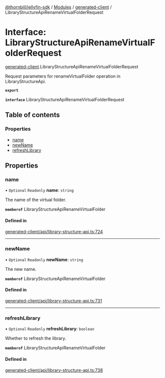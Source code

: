 [@thornbill/jellyfin-sdk](../README.md) / [Modules](../modules.md) / [generated-client](../modules/generated_client.md) / LibraryStructureApiRenameVirtualFolderRequest

# Interface: LibraryStructureApiRenameVirtualFolderRequest

[generated-client](../modules/generated_client.md).LibraryStructureApiRenameVirtualFolderRequest

Request parameters for renameVirtualFolder operation in LibraryStructureApi.

**`export`**

**`interface`** LibraryStructureApiRenameVirtualFolderRequest

## Table of contents

### Properties

- [name](generated_client.LibraryStructureApiRenameVirtualFolderRequest.md#name)
- [newName](generated_client.LibraryStructureApiRenameVirtualFolderRequest.md#newname)
- [refreshLibrary](generated_client.LibraryStructureApiRenameVirtualFolderRequest.md#refreshlibrary)

## Properties

### name

• `Optional` `Readonly` **name**: `string`

The name of the virtual folder.

**`memberof`** LibraryStructureApiRenameVirtualFolder

#### Defined in

[generated-client/api/library-structure-api.ts:724](https://github.com/thornbill/jellyfin-sdk-typescript/blob/3ae780a/src/generated-client/api/library-structure-api.ts#L724)

___

### newName

• `Optional` `Readonly` **newName**: `string`

The new name.

**`memberof`** LibraryStructureApiRenameVirtualFolder

#### Defined in

[generated-client/api/library-structure-api.ts:731](https://github.com/thornbill/jellyfin-sdk-typescript/blob/3ae780a/src/generated-client/api/library-structure-api.ts#L731)

___

### refreshLibrary

• `Optional` `Readonly` **refreshLibrary**: `boolean`

Whether to refresh the library.

**`memberof`** LibraryStructureApiRenameVirtualFolder

#### Defined in

[generated-client/api/library-structure-api.ts:738](https://github.com/thornbill/jellyfin-sdk-typescript/blob/3ae780a/src/generated-client/api/library-structure-api.ts#L738)
